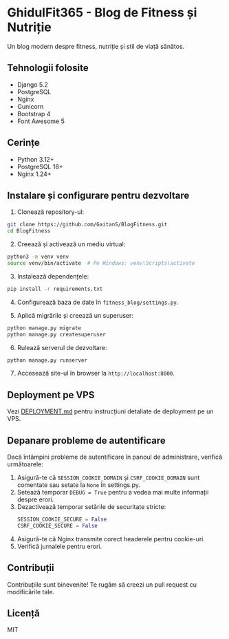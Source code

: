 # GhidulFit365 - Blog de Fitness și Nutriție

Un blog modern despre fitness, nutriție și stil de viață sănătos.

## Tehnologii folosite

- Django 5.2
- PostgreSQL
- Nginx
- Gunicorn
- Bootstrap 4
- Font Awesome 5

## Cerințe

- Python 3.12+
- PostgreSQL 16+
- Nginx 1.24+

## Instalare și configurare pentru dezvoltare

1. Clonează repository-ul:

```bash
git clone https://github.com/GaitanS/BlogFitness.git
cd BlogFitness
```

2. Creează și activează un mediu virtual:

```bash
python3 -m venv venv
source venv/bin/activate  # Pe Windows: venv\Scripts\activate
```

3. Instalează dependențele:

```bash
pip install -r requirements.txt
```

4. Configurează baza de date în `fitness_blog/settings.py`.

5. Aplică migrările și creează un superuser:

```bash
python manage.py migrate
python manage.py createsuperuser
```

6. Rulează serverul de dezvoltare:

```bash
python manage.py runserver
```

7. Accesează site-ul în browser la `http://localhost:8000`.

## Deployment pe VPS

Vezi [DEPLOYMENT.md](DEPLOYMENT.md) pentru instrucțiuni detaliate de deployment pe un VPS.

## Depanare probleme de autentificare

Dacă întâmpini probleme de autentificare în panoul de administrare, verifică următoarele:

1. Asigură-te că `SESSION_COOKIE_DOMAIN` și `CSRF_COOKIE_DOMAIN` sunt comentate sau setate la `None` în settings.py.
2. Setează temporar `DEBUG = True` pentru a vedea mai multe informații despre erori.
3. Dezactivează temporar setările de securitate stricte:
   ```python
   SESSION_COOKIE_SECURE = False
   CSRF_COOKIE_SECURE = False
   ```
4. Asigură-te că Nginx transmite corect headerele pentru cookie-uri.
5. Verifică jurnalele pentru erori.

## Contribuții

Contribuțiile sunt binevenite! Te rugăm să creezi un pull request cu modificările tale.

## Licență

MIT
